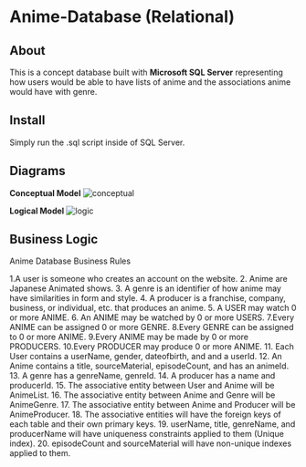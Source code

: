 # Anime-Database (Relational)

## About

This is a concept database built with **Microsoft SQL Server** representing how users would be able to have lists of anime and the associations anime would have with genre. 

## Install

Simply run the .sql script inside of SQL Server.

## Diagrams

**Conceptual Model**
![conceptual](ConceptualModelAnimeDatabase.png)

**Logical Model**
![logic](AnimeDatabaseLogicalModel.png)


## Business Logic

Anime Database Business Rules

1.A user is someone who creates an account on the website.
2. Anime are Japanese Animated shows.
3. A genre is an identifier of how anime may have similarities in form and style.
4. A producer is a franchise, company, business, or individual, etc. that produces an anime.
5. A USER may watch 0 or more ANIME.
6. An ANIME may be watched by 0 or more USERS.
7.Every ANIME can be assigned 0 or more GENRE.
8.Every GENRE can be assigned to 0 or more ANIME.
9.Every ANIME may be made by 0 or more PRODUCERS.
10.Every PRODUCER may produce 0 or more ANIME.
11. Each User contains a userName, gender, dateofbirth, and and a userId.
12. An Anime contains a title, sourceMaterial, episodeCount, and has an animeId.
13. A genre has a genreName, genreId.
14. A producer has a name and producerId.
15. The associative entity between User and Anime will be AnimeList.
16. The associative entity between Anime and Genre will be AnimeGenre.
17. The associative entity between Anime and Producer will be AnimeProducer.
18. The associative entities will have the foreign keys of each table and their own primary keys.
19. userName, title, genreName, and producerName will have uniqueness constraints applied to them (Unique index).
20. episodeCount and sourceMaterial will have non-unique indexes applied to them.
